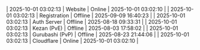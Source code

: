 | 2025-10-01 03:02:13 | Website | Online | 2025-10-01 03:02:10 |
| 2025-10-01 03:02:13 | Registration | Offline | 2025-09-09 16:40:23 |
| 2025-10-01 03:02:13 | Auth Server | Offline | 2025-08-18 09:33:31 |
| 2025-10-01 03:02:13 | Kezan (PvE) | Offline | 2025-08-03 17:58:02 |
| 2025-10-01 03:02:13 | Gurubashi (PvP) | Offline | 2025-08-23 21:44:06 |
| 2025-10-01 03:02:13 | Cloudflare | Online | 2025-10-01 03:02:10 |
